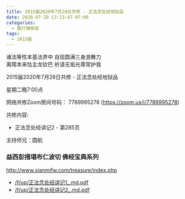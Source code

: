 ```yaml
---
title: 2015届2020年7月28日共修 - 正法念处经地狱品
date: 2020-07-28 13:13:47-07:00
categories:
  - 慧灯禅修班
tags:
  - 2015届
---
```

诸法等性本基法界中 自现圆满三身游舞力  
离障本来怙主龙钦巴 祈请无垢光尊常护我  

2015届2020年7月28日共修 - 正法念处经地狱品 

星期二晚7:00点

网络共修Zoom房间号码： 7789995278 (<https://zoom.us/j/7789995278>)

共修内容: 

* 正法念处经讲记2 - 第285页

主持师兄：圆航

### 益西彭措堪布仁波切 佛经宝典系列
<http://www.xianmifw.com/treasure/index.php>

- [/f/up/正法念处经讲记1_.md.pdf](http://huidengchanxiu.net/hdv/f/up/正法念处经讲记1_.md.pdf)
- [/f/up/正法念处经讲记2_.md.pdf](http://huidengchanxiu.net/hdv/f/up/正法念处经讲记2_.md.pdf)

